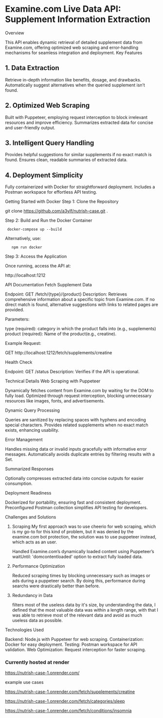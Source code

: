# Examine.com Live Data API: Supplement Information Extraction
Overview

This API enables dynamic retrieval of detailed supplement data from Examine.com, offering optimized web scraping and error-handling mechanisms for seamless integration and deployment.
Key Features

## 1. Data Extraction

Retrieve in-depth information like benefits, dosage, and drawbacks.
Automatically suggest alternatives when the queried supplement isn’t found.

## 2. Optimized Web Scraping

Built with Puppeteer, employing request interception to block irrelevant resources and improve efficiency.
Summarizes extracted data for concise and user-friendly output.

## 3. Intelligent Query Handling

Provides helpful suggestions for similar supplements if no exact match is found.
Ensures clean, readable summaries of extracted data.

## 4. Deployment Simplicity

Fully containerized with Docker for straightforward deployment.
Includes a Postman workspace for effortless API testing.

Getting Started with Docker
Step 1: Clone the Repository

git clone https://github.com/a3ylf/nutrish-case.git .

Step 2: Build and Run the Docker Container
````
 docker-compose up --build
````

Alternatively, use:
````
   npm run docker
````
Step 3: Access the Application

Once running, access the API at:

http://localhost:1212

API Documentation
Fetch Supplement Data

Endpoint: GET /fetch/{type}/{product}
Description: Retrieves comprehensive information about a specific topic from Examine.com. If no direct match is found, alternative suggestions with links to related pages are provided.

Parameters:

type (required): category in which the product falls into (e.g., supplements)
product (required): Name of the product(e.g., creatine).

Example Request:

GET http://localhost:1212/fetch/supplements/creatine

Health Check

Endpoint: GET /status
Description: Verifies if the API is operational.

Technical Details
Web Scraping with Puppeteer

Dynamically fetches content from Examine.com by waiting for the DOM to fully load.
Optimized through request interception, blocking unnecessary resources like images, fonts, and advertisements.

Dynamic Query Processing

Queries are sanitized by replacing spaces with hyphens and encoding special characters.
Provides related supplements when no exact match exists, enhancing usability.

Error Management

Handles missing data or invalid inputs gracefully with informative error messages.
Automatically avoids duplicate entries by filtering results with a Set.

Summarized Responses

 Optionally compresses extracted data into concise outputs for easier consumption.

Deployment Readiness

Dockerized for portability, ensuring fast and consistent deployment.
Preconfigured Postman collection simplifies API testing for developers.

Challenges and Solutions
1. Scraping
   My first approach was to use cheerio for web scraping, which is my go-to for this kind of problem, but it was denied by the examine.com bot protection, the solution was to use puppeteer instead, which acts as an user.

    Handled Examine.com’s dynamically loaded content using Puppeteer’s waitUntil: 'domcontentloaded' option to extract fully loaded data.

3. Performance Optimization

    Reduced scraping times by blocking unnecessary such as images or ads during a puppeteer search. By doing this, performance during searchs were drastically better than before.

4. Redundancy in Data

   filters most of the useless data by it's size, by understanding the data, I defined that the most valuable data was within a length range,
    with that I was able to retrieve most of the relevant data and avoid as much useless data as possible.


Technologies Used

Backend: Node.js with Puppeteer for web scraping.
Containerization: Docker for easy deployment.
Testing: Postman workspace for API validation.
Web Optimization: Request interception for faster scraping.

### Currently hosted at render

https://nutrish-case-1.onrender.com/

example use cases

https://nutrish-case-1.onrender.com/fetch/supplements/creatine

https://nutrish-case-1.onrender.com/fetch/categories/sleep

https://nutrish-case-1.onrender.com/fetch/conditions/insomnia
